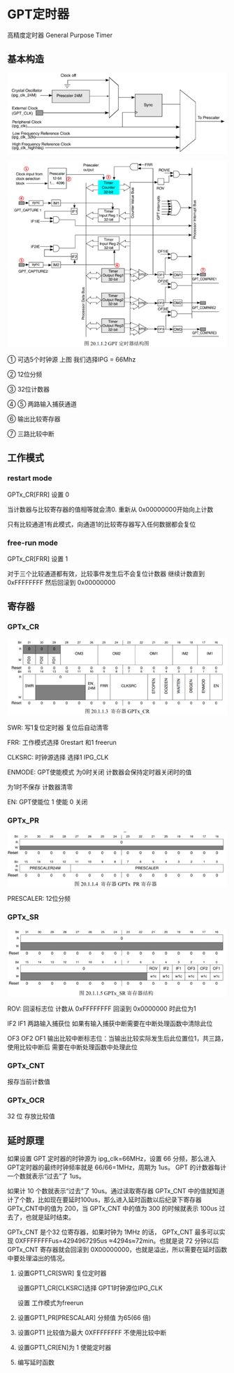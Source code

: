 # GPT定时器

高精度定时器 General Purpose Timer

## 基本构造

![image-20250726142210352](GPT/image-20250726142210352.png)

![image-20250726142237447](GPT/image-20250726142237447.png)

① 可选5个时钟源 上图 我们选择IPG = 66Mhz

② 12位分频

③ 32位计数器

④ ⑤ 两路输入捕获通道

⑥ 输出比较寄存器

⑦ 三路比较中断

## 工作模式

### restart mode

GPTx_CR[FRR] 设置 0

当计数器与比较寄存器的值相等就会清0. 重新从 0x00000000开始向上计数 

只有比较通道1有此模式，向通道1的比较寄存器写入任何数据都会复位 

### free-run mode

GPTx_CR[FRR] 设置 1

对于三个比较通道都有效，比较事件发生后不会复位计数器 继续计数直到 0xFFFFFFFF 然后回滚到 0x00000000

## 寄存器

### GPTx_CR

![image-20250726143551134](GPT/image-20250726143551134.png)

SWR: 写1复位定时器 复位后自动清零

FRR:  工作模式选择 0restart 和1 freerun

CLKSRC: 时钟源选择 选择1 IPG_CLK

ENMODE:  GPT使能模式 为0时关闭 计数器会保持定时器关闭时的值

为1时不保存 计数器清零

EN: GPT使能位 1 使能 0 关闭

### GPTx_PR

![image-20250726144002749](GPT/image-20250726144002749.png)

PRESCALER: 12位分频

### GPTx_SR

![image-20250726144050047](GPT/image-20250726144050047.png)

ROV: 回滚标志位 计数从 0xFFFFFFFF 回滚到 0x0000000 时此位为1

IF2 IF1 两路输入捕获位 如果有输入捕获中断需要在中断处理函数中清除此位

OF3 OF2 OF1 输出比较中断标志位：当输出比较实际发生后此位置位1，共三路，使用比较中断后 需要在中断处理函数中处理此位

### GPTx_CNT

报存当前计数值

### GPTx_OCR 

32 位   存放比较值

## 延时原理

如果设置 GPT 定时器的时钟源为 ipg_clk=66MHz，设置 66 分频，那么进入 GPT定时器的最终时钟频率就是 66/66=1MHz，周期为 1us。 GPT 的计数器每计一个数就表示“过去”了 1us。

如果计 10 个数就表示“过去”了 10us。通过读取寄存器 GPTx_CNT 中的值就知道计了个数，比如现在要延时100us，那么进入延时函数以后纪录下寄存器 GPTx_CNT中的值为 200，当 GPTx_CNT 中的值为 300 的时候就表示 100us 过去了，也就是延时结束。 

GPTx_CNT 是个32 位寄存器，如果时钟为 1MHz 的话， GPTx_CNT 最多可以实现 0XFFFFFFFFus=4294967295us ≈4294s≈72min。也就是说 72 分钟以后 GPTx_CNT 寄存器就会回滚到 0X00000000，也就是溢出，所以需要在延时函数中要处理溢出的情况。  

1. 设置GPT1_CR[SWR] 复位定时器

   设置GPT1_CR[CLKSRC]选择 GPT1时钟源位IPG_CLK

   设置 工作模式为freerun

2. 设置GPT1_PR[PRESCALAR] 分频值 为65(66 倍)

3. 设置GPT1 比较值为最大 0XFFFFFFFF 不使用比较中断 

4. 设置GPT1_CR[EN]为 1 使能定时器

5. 编写延时函数
